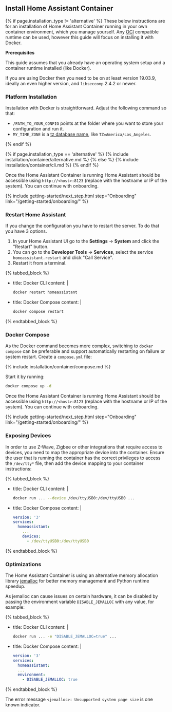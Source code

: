 ## Install Home Assistant Container

{% if page.installation_type != 'alternative' %}
These below instructions are for an installation of Home Assistant Container running in your own container environment, which you manage yourself. Any [OCI](https://opencontainers.org/) compatible runtime can be used, however this guide will focus on installing it with Docker.

<div class='note'>
<b>Prerequisites</b>

This guide assumes that you already have an operating system setup and a container runtime installed (like Docker).
  
If you are using Docker then you need to be on at least version 19.03.9, ideally an even higher version, and `libseccomp` 2.4.2 or newer.
</div>

### Platform Installation

Installation with Docker is straightforward. Adjust the following command so that:

* `/PATH_TO_YOUR_CONFIG` points at the folder where you want to store your configuration and run it.
* `MY_TIME_ZONE` is a [tz database name](https://en.wikipedia.org/wiki/List_of_tz_database_time_zones), like `TZ=America/Los_Angeles`.

{% endif %}

{% if page.installation_type == 'alternative' %}
  {% include installation/container/alternative.md %}
{% else %}
  {% include installation/container/cli.md %}
{% endif %}

Once the Home Assistant Container is running Home Assistant should be accessible using `http://<host>:8123` (replace <host> with the hostname or IP of the system). You can continue with onboarding.

{% include getting-started/next_step.html step="Onboarding" link="/getting-started/onboarding/" %}

### Restart Home Assistant

If you change the configuration you have to restart the server. To do that you have 3 options.

1. In your Home Assistant UI go to the **Settings** -> **System** and click the "Restart" button.
2. You can go to the **Developer Tools** -> **Services**, select the service `homeassistant.restart` and click "Call Service".
3. Restart it from a terminal.

{% tabbed_block %}

- title: Docker CLI
  content: |

    ```bash
    docker restart homeassistant
    ```

- title: Docker Compose
  content: |

    ```bash
    docker compose restart
    ```

{% endtabbed_block %}

### Docker Compose

As the Docker command becomes more complex, switching to `docker compose` can be preferable and support automatically restarting on failure or system restart. Create a `compose.yml` file:

{% include installation/container/compose.md %}

Start it by running:

```bash
docker compose up -d
```

Once the Home Assistant Container is running Home Assistant should be accessible using `http://<host>:8123` (replace <host> with the hostname or IP of the system). You can continue with onboarding.

{% include getting-started/next_step.html step="Onboarding" link="/getting-started/onboarding/" %}

### Exposing Devices

In order to use Z-Wave, Zigbee or other integrations that require access to devices, you need to map the appropriate device into the container. Ensure the user that is running the container has the correct privileges to access the `/dev/tty*` file, then add the device mapping to your container instructions:

{% tabbed_block %}

- title: Docker CLI
  content: |

    ```bash
    docker run ... --device /dev/ttyUSB0:/dev/ttyUSB0 ...
    ```

- title: Docker Compose
  content: |

    ```yaml
    version: '3'
    services:
      homeassistant:
        ...
        devices:
          - /dev/ttyUSB0:/dev/ttyUSB0
    ```

{% endtabbed_block %}

### Optimizations

The Home Assistant Container is using an alternative memory allocation library [jemalloc](http://jemalloc.net/) for better memory management and Python runtime speedup.

As jemalloc can cause issues on certain hardware, it can be disabled by passing the environment variable `DISABLE_JEMALLOC` with any value, for example:

{% tabbed_block %}

- title: Docker CLI
  content: |

    ```bash
    docker run ... -e "DISABLE_JEMALLOC=true" ...
    ```

- title: Docker Compose
  content: |

    ```yaml
    version: '3'
    services:
      homeassistant:
      ...
      environment:
        - DISABLE_JEMALLOC: true
    ```

{% endtabbed_block %}

The error message `<jemalloc>: Unsupported system page size` is one known indicator.
